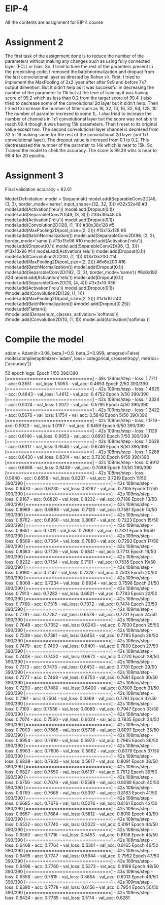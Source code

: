 # EIP-4


All the contents are assignment for EIP 4 course

# Assignment 2
The first task of the assignment done is to reduce the number of the parameters without making any changes such as using fully connected layer (FCL) or bias. So, I tried to tune the rest of the paramters present in the preexisting code. I removed the batchnormalization and dropuot from the last convolutional layer as dirested by Rohan sir. First, I tried to implement the MaxPooling of 2x2 lyaer after after 9x9 and before 7x7 output dimention. But it didn't help as it was successful in decreasing the number of the parameter to 11k but at the time of training it was having score of 99.2 which as less than 0.2 from the target score of 99.4. I also tried to decrease some of the convolutional 2d layer but it didn't help. Then I tried to increase the number of filter such as 16, 32, 10, 16, 32, 64, 128, 10. The number of paramter incresed to some 1L. I also tried to increase the number of channels in 1x1 convolutional layer but the score was not able to reach 99.4 though it was having 15k parameters. Then I reset to its original value except two. The second convolutional layer channel is decresed from 32 to 16 making same for the rest of the convolutional 2d layer (not 1x1 convolutional layer). The dropout value is incresed from 0.1 to 0.2. This dectreasssed the number of the parametr to 14k which is near to 15k. So, Trained the model to chek the accuracy. The score is 99.39 whis is near to 99.4 for 20 epochs. 

# Assignment 3

Final validation accuracy = 82.61

Model Definitation:
model = Sequential()
model.add(SeparableConv2D(48, (3, 3), border_mode='same', input_shape=(32, 32, 3)))   #32x32x48   #3
model.add(Activation('relu'))
model.add(Dropout(0.1))
model.add(SeparableConv2D(48, (3, 3),))   #30x30x48   #5
model.add(Activation('relu'))
model.add(Dropout(0.1))
model.add(Convolution2D(128, (1, 1)))   #30x30x128   #5
model.add(MaxPooling2D(pool_size=(2, 2)))   #15x15x128   #6
model.add(BatchNormalization())
model.add(SeparableConv2D(96, (3, 3), border_mode='same'))    #15x15x96   #10
model.add(Activation('relu'))
model.add(Dropout(0.1))
model.add(SeparableConv2D(96, (3, 3)))    #13x13x96   #14
model.add(Activation('relu'))
model.add(Dropout(0.1))
model.add(Convolution2D(200, (1, 1)))   #13x13x200   #14
model.add(MaxPooling2D(pool_size=(2, 2)))   #6x6x200    #16
model.add(BatchNormalization())
model.add(Dropout(0.1))
model.add(SeparableConv2D(192, (3, 3), border_mode='same'))   #6x6x192    #24
model.add(Activation('relu'))
model.add(Dropout(0.1))
model.add(SeparableConv2D(10, (4, 4)))    #3x3x10    #36
model.add(Activation('relu'))
model.add(Dropout(0.1))
#model.add(Convolution2D(128, (1, 1)))
model.add(MaxPooling2D(pool_size=(2, 2)))   #1x1x10    #40
model.add(BatchNormalization())
#model.add(Dropout(0.25))
model.add(Flatten())   
#model.add(Dense(num_classes, activation='softmax'))
#model.add(Convolution2D(10, (1, 1)))
model.add(Activation('softmax'))
# Compile the model
adam = Adam(lr=0.08, beta_1=0.9, beta_2=0.999, amsgrad=False)
model.compile(optimizer='adam', loss='categorical_crossentropy', metrics=['accuracy'])

50 epoch logs:
Epoch 1/50
390/390 [==============================] - 48s 124ms/step - loss: 1.7711 - acc: 0.3551 - val_loss: 1.5053 - val_acc: 0.4653
Epoch 2/50
390/390 [==============================] - 42s 109ms/step - loss: 1.4625 - acc: 0.4843 - val_loss: 1.4612 - val_acc: 0.4752
Epoch 3/50
390/390 [==============================] - 42s 109ms/step - loss: 1.3324 - acc: 0.5324 - val_loss: 1.2072 - val_acc: 0.5795
Epoch 4/50
390/390 [==============================] - 42s 109ms/step - loss: 1.2422 - acc: 0.5670 - val_loss: 1.1754 - val_acc: 0.5848
Epoch 5/50
390/390 [==============================] - 42s 108ms/step - loss: 1.1719 - acc: 0.5923 - val_loss: 1.0197 - val_acc: 0.6459
Epoch 6/50
390/390 [==============================] - 42s 109ms/step - loss: 1.1139 - acc: 0.6146 - val_loss: 0.9653 - val_acc: 0.6693
Epoch 7/50
390/390 [==============================] - 42s 108ms/step - loss: 1.0629 - acc: 0.6317 - val_loss: 0.9546 - val_acc: 0.6746
Epoch 8/50
390/390 [==============================] - 42s 108ms/step - loss: 1.0286 - acc: 0.6430 - val_loss: 0.8314 - val_acc: 0.7230
Epoch 9/50
390/390 [==============================] - 42s 109ms/step - loss: 0.9912 - acc: 0.6568 - val_loss: 0.8438 - val_acc: 0.7088
Epoch 10/50
390/390 [==============================] - 42s 108ms/step - loss: 0.9640 - acc: 0.6658 - val_loss: 0.8207 - val_acc: 0.7219
Epoch 11/50
390/390 [==============================] - 42s 108ms/step - loss: 0.9470 - acc: 0.6730 - val_loss: 0.8262 - val_acc: 0.7105
Epoch 12/50
390/390 [==============================] - 42s 109ms/step - loss: 0.9167 - acc: 0.6826 - val_loss: 0.8232 - val_acc: 0.7186
Epoch 13/50
390/390 [==============================] - 42s 109ms/step - loss: 0.8969 - acc: 0.6888 - val_loss: 0.7126 - val_acc: 0.7581
Epoch 14/50
390/390 [==============================] - 42s 109ms/step - loss: 0.8762 - acc: 0.6960 - val_loss: 0.8067 - val_acc: 0.7223
Epoch 15/50
390/390 [==============================] - 42s 109ms/step - loss: 0.8651 - acc: 0.7011 - val_loss: 0.7683 - val_acc: 0.7321
Epoch 16/50
390/390 [==============================] - 42s 109ms/step - loss: 0.8509 - acc: 0.7064 - val_loss: 0.7880 - val_acc: 0.7293
Epoch 17/50
390/390 [==============================] - 42s 108ms/step - loss: 0.8363 - acc: 0.7106 - val_loss: 0.6841 - val_acc: 0.7713
Epoch 18/50
390/390 [==============================] - 42s 108ms/step - loss: 0.8232 - acc: 0.7154 - val_loss: 0.7101 - val_acc: 0.7535
Epoch 19/50
390/390 [==============================] - 42s 108ms/step - loss: 0.8190 - acc: 0.7147 - val_loss: 0.7378 - val_acc: 0.7503
Epoch 20/50
390/390 [==============================] - 42s 109ms/step - loss: 0.8009 - acc: 0.7234 - val_loss: 0.6934 - val_acc: 0.7598
Epoch 21/50
390/390 [==============================] - 42s 108ms/step - loss: 0.7913 - acc: 0.7282 - val_loss: 0.6621 - val_acc: 0.7743
Epoch 22/50
390/390 [==============================] - 42s 108ms/step - loss: 0.7768 - acc: 0.7315 - val_loss: 0.7372 - val_acc: 0.7474
Epoch 23/50
390/390 [==============================] - 42s 108ms/step - loss: 0.7781 - acc: 0.7287 - val_loss: 0.6578 - val_acc: 0.7731
Epoch 24/50
390/390 [==============================] - 42s 108ms/step - loss: 0.7648 - acc: 0.7352 - val_loss: 0.6243 - val_acc: 0.7830
Epoch 25/50
390/390 [==============================] - 42s 108ms/step - loss: 0.7539 - acc: 0.7381 - val_loss: 0.6454 - val_acc: 0.7785
Epoch 26/50
390/390 [==============================] - 42s 108ms/step - loss: 0.7479 - acc: 0.7409 - val_loss: 0.6401 - val_acc: 0.7800
Epoch 27/50
390/390 [==============================] - 42s 108ms/step - loss: 0.7408 - acc: 0.7430 - val_loss: 0.6672 - val_acc: 0.7720
Epoch 28/50
390/390 [==============================] - 42s 108ms/step - loss: 0.7313 - acc: 0.7476 - val_loss: 0.6453 - val_acc: 0.7781
Epoch 29/50
390/390 [==============================] - 42s 108ms/step - loss: 0.7277 - acc: 0.7468 - val_loss: 0.6753 - val_acc: 0.7681
Epoch 30/50
390/390 [==============================] - 42s 108ms/step - loss: 0.7290 - acc: 0.7480 - val_loss: 0.6400 - val_acc: 0.7809
Epoch 31/50
390/390 [==============================] - 42s 108ms/step - loss: 0.7161 - acc: 0.7504 - val_loss: 0.6369 - val_acc: 0.7781
Epoch 32/50
390/390 [==============================] - 42s 108ms/step - loss: 0.7100 - acc: 0.7538 - val_loss: 0.6088 - val_acc: 0.7947
Epoch 33/50
390/390 [==============================] - 42s 108ms/step - loss: 0.7074 - acc: 0.7560 - val_loss: 0.6024 - val_acc: 0.7935
Epoch 34/50
390/390 [==============================] - 42s 109ms/step - loss: 0.7003 - acc: 0.7565 - val_loss: 0.5736 - val_acc: 0.8097
Epoch 35/50
390/390 [==============================] - 42s 108ms/step - loss: 0.6954 - acc: 0.7610 - val_loss: 0.5973 - val_acc: 0.7965
Epoch 36/50
390/390 [==============================] - 42s 108ms/step - loss: 0.6903 - acc: 0.7606 - val_loss: 0.5692 - val_acc: 0.8079
Epoch 37/50
390/390 [==============================] - 42s 108ms/step - loss: 0.6838 - acc: 0.7633 - val_loss: 0.5617 - val_acc: 0.8091
Epoch 38/50
390/390 [==============================] - 42s 108ms/step - loss: 0.6827 - acc: 0.7650 - val_loss: 0.6137 - val_acc: 0.7912
Epoch 39/50
390/390 [==============================] - 42s 108ms/step - loss: 0.6756 - acc: 0.7676 - val_loss: 0.5589 - val_acc: 0.8088
Epoch 40/50
390/390 [==============================] - 42s 108ms/step - loss: 0.6769 - acc: 0.7665 - val_loss: 0.5397 - val_acc: 0.8163
Epoch 41/50
390/390 [==============================] - 42s 108ms/step - loss: 0.6685 - acc: 0.7676 - val_loss: 0.5276 - val_acc: 0.8161
Epoch 42/50
390/390 [==============================] - 42s 109ms/step - loss: 0.6657 - acc: 0.7684 - val_loss: 0.5812 - val_acc: 0.8010
Epoch 43/50
390/390 [==============================] - 42s 109ms/step - loss: 0.6532 - acc: 0.7740 - val_loss: 0.5322 - val_acc: 0.8191
Epoch 44/50
390/390 [==============================] - 42s 108ms/step - loss: 0.6590 - acc: 0.7718 - val_loss: 0.5453 - val_acc: 0.8158
Epoch 45/50
390/390 [==============================] - 42s 108ms/step - loss: 0.6469 - acc: 0.7764 - val_loss: 0.5301 - val_acc: 0.8165
Epoch 46/50
390/390 [==============================] - 42s 108ms/step - loss: 0.6495 - acc: 0.7747 - val_loss: 0.5944 - val_acc: 0.7952
Epoch 47/50
390/390 [==============================] - 43s 109ms/step - loss: 0.6498 - acc: 0.7760 - val_loss: 0.5273 - val_acc: 0.8189
Epoch 48/50
390/390 [==============================] - 43s 109ms/step - loss: 0.6358 - acc: 0.7815 - val_loss: 0.5864 - val_acc: 0.8013
Epoch 49/50
390/390 [==============================] - 42s 109ms/step - loss: 0.6390 - acc: 0.7778 - val_loss: 0.6156 - val_acc: 0.7954
Epoch 50/50
390/390 [==============================] - 42s 109ms/step - loss: 0.6424 - acc: 0.7785 - val_loss: 0.5114 - val_acc: 0.8261

